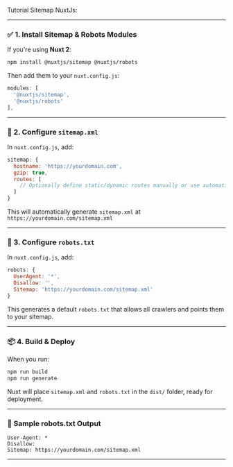 Tutorial Sitemap NuxtJs:

---

### ✅ 1. Install Sitemap & Robots Modules

If you're using **Nuxt 2**:

```bash
npm install @nuxtjs/sitemap @nuxtjs/robots
```

Then add them to your `nuxt.config.js`:

```js
modules: [
  '@nuxtjs/sitemap',
  '@nuxtjs/robots'
],
```

---

### 📄 2. Configure `sitemap.xml`

In `nuxt.config.js`, add:

```js
sitemap: {
  hostname: 'https://yourdomain.com',
  gzip: true,
  routes: [
    // Optionally define static/dynamic routes manually or use automatic generation
  ]
}
```

This will automatically generate `sitemap.xml` at `https://yourdomain.com/sitemap.xml`

---

### 🤖 3. Configure `robots.txt`

In `nuxt.config.js`, add:

```js
robots: {
  UserAgent: '*',
  Disallow: '',
  Sitemap: 'https://yourdomain.com/sitemap.xml'
}
```

This generates a default `robots.txt` that allows all crawlers and points them to your sitemap.

---

### 📦 4. Build & Deploy

When you run:

```bash
npm run build
npm run generate
```

Nuxt will place `sitemap.xml` and `robots.txt` in the `dist/` folder, ready for deployment.

---

### 📌 Sample robots.txt Output

```
User-Agent: *
Disallow:
Sitemap: https://yourdomain.com/sitemap.xml
```

---
